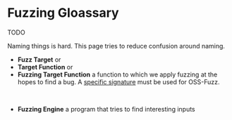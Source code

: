 # Fuzzing Gloassary

TODO

Naming things is hard. This page tries to reduce confusion around naming.

* **Fuzz Target** or
* **Target Function** or
* **Fuzzing Target Function** a function to which we apply fuzzing at the hopes to find a bug.
A [specific signature](libfuzzer.info#fuzz-target) must be used for OSS-Fuzz.

<BR>

* **Fuzzing Engine** a program that tries to find interesting inputs 
